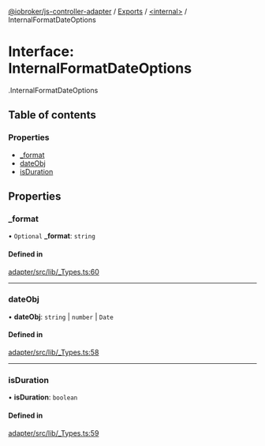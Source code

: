 [@iobroker/js-controller-adapter](../README.md) / [Exports](../modules.md) / [<internal\>](../modules/internal_.md) / InternalFormatDateOptions

# Interface: InternalFormatDateOptions

[<internal>](../modules/internal_.md).InternalFormatDateOptions

## Table of contents

### Properties

- [\_format](internal_.InternalFormatDateOptions.md#_format)
- [dateObj](internal_.InternalFormatDateOptions.md#dateobj)
- [isDuration](internal_.InternalFormatDateOptions.md#isduration)

## Properties

### \_format

• `Optional` **\_format**: `string`

#### Defined in

[adapter/src/lib/_Types.ts:60](https://github.com/ioBroker/ioBroker.js-controller/blob/5fbbccd5/packages/adapter/src/lib/_Types.ts#L60)

___

### dateObj

• **dateObj**: `string` \| `number` \| `Date`

#### Defined in

[adapter/src/lib/_Types.ts:58](https://github.com/ioBroker/ioBroker.js-controller/blob/5fbbccd5/packages/adapter/src/lib/_Types.ts#L58)

___

### isDuration

• **isDuration**: `boolean`

#### Defined in

[adapter/src/lib/_Types.ts:59](https://github.com/ioBroker/ioBroker.js-controller/blob/5fbbccd5/packages/adapter/src/lib/_Types.ts#L59)
